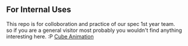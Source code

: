 ## For Internal Uses
 This repo is for colloboration and practice of our spec 1st year team.  
 so if you are a general visitor most probably you wouldn't find anything interesting here. :P
<a href='https://lkiTHakur.github.io/effects/cube'>Cube Animation</a>
